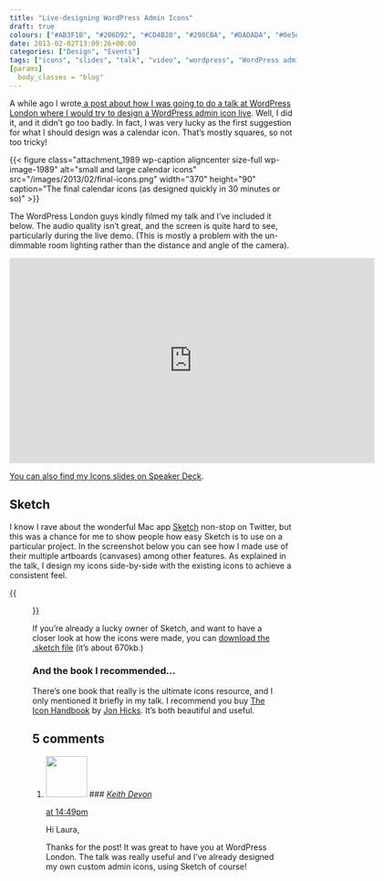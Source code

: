 ```yaml
---
title: "Live-designing WordPress Admin Icons"
draft: true
colours: ["#AB3F1B", "#206D92", "#CD4B20", "#298CBA", "#DADADA", "#0e5d81", "#F7F7F7"]
date: 2013-02-02T13:09:26+00:00
categories: ["Design", "Events"]
tags: ["icons", "slides", "talk", "video", "wordpress", "WordPress admin icons"]
[params]
  body_classes = "blog"
---
```


A while ago I wrote[ a post about how I was going to do a talk at WordPress London where I would try to design a WordPress admin icon live](/speaking-at-the-wordpress-london-january-meetup/ "Speaking at the WordPress London January meetup"). Well, I did it, and it didn’t go too badly. In fact, I was very lucky as the first suggestion for what I should design was a calendar icon. That’s mostly squares, so not too tricky!

{{< figure class="attachment_1989 wp-caption aligncenter size-full wp-image-1989" alt="small and large calendar icons" src="/images/2013/02/final-icons.png" width="370" height="90"  caption="The final calendar icons (as designed quickly in 30 minutes or so)" >}}

The WordPress London guys kindly filmed my talk and I’ve included it below. The audio quality isn’t great, and the screen is quite hard to see, particularly during the live demo. (This is mostly a problem with the un-dimmable room lighting rather than the distance and angle of the camera).

<iframe src="http://www.youtube.com/embed/Ysp8l-Zvw3o" height="360" width="640" allowfullscreen="" frameborder="0"></iframe>

[You can also find my Icons slides on Speaker Deck](https://speakerdeck.com/laurakalbag/designing-icons-and-wordpress-admin-icons).

## Sketch

I know I rave about the wonderful Mac app [Sketch](http://www.bohemiancoding.com/sketch/) non-stop on Twitter, but this was a chance for me to show people how easy Sketch is to use on a particular project. In the screenshot below you can see how I made use of their multiple artboards (canvases) among other features. As explained in the talk, I design my icons side-by-side with the existing icons to achieve a consistent feel.

[{{<figure class="wp-caption aligncenter size-full wp-image-1993 " alt="screenshot of the Sketch app showing WordPress admin icons on different artboards for different sizes" src="/images/2013/02/icons-in-sketch.png" width="1100" height="550"  caption="Using multiple artboards for WordPress admin icons in Sketch">}}](/images/2013/02/icons-in-sketch.png)

If you’re already a lucky owner of Sketch, and want to have a closer look at how the icons were made, you can [download the .sketch file](http://an.lklink.at/MauH) (it’s about 670kb.)

### And the book I recommended…

There’s one book that really is the ultimate icons resource, and I only mentioned it briefly in my talk. I recommend you buy [The Icon Handbook](http://www.fivesimplesteps.com/products/the-icon-handbook) by [Jon Hicks](http://www.hicksdesign.co.uk/). It’s both beautiful and useful.

## 5 comments

<ol class="commentlist">
	<li class="comment even thread-even depth-1" id="li-comment-463">
			<div class="comment-author vcard">
			<img alt='' src='https://secure.gravatar.com/avatar/e921d41240d7016374d4221ededd4b6b?s=72&amp;d=mm&amp;r=g' srcset='https://secure.gravatar.com/avatar/e921d41240d7016374d4221ededd4b6b?s=144&amp;d=mm&amp;r=g 2x' class='avatar avatar-72 photo' height='72' width='72' />
### <cite class="fn"><a href='http://keithdevon.com' rel='external nofollow' class='url'>Keith Devon</a></cite>
		</div>
		<aside class="comment-meta commentmetadata"><p><a href="#comment-463"><time datetime="2013-02-02T14:49:42+00:00" pubdate class="published">
		 at <span class="hours">14:49pm</span></time></a></p>
	</aside>
	<div class="comment-entry">
		<p>Hi Laura,

Thanks for the post! It was great to have you at WordPress London. The talk was really useful and I’ve already designed my own custom admin icons, using Sketch of course!</p>	</div>
</li>
</ol>
